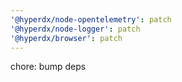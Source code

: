 ```yaml
---
'@hyperdx/node-opentelemetry': patch
'@hyperdx/node-logger': patch
'@hyperdx/browser': patch
---
```


chore: bump deps
